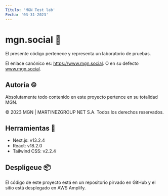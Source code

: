 ```yaml
---
Título: 'MGN Test lab'
Fecha: '03-31-2023'
---
```


# mgn.social 🔗

El presente código pertenece y representa un laboratorio de pruebas.

El enlace canónico es: https://www.mgn.social. O en su defecto www.mgn.social.

## Autoría ©

Absolutamente todo contenido en este proyecto pertence en su totalidad MGN.

© 2023 MGN | MARTINEZGROUP NET S.A. Todos los derechos reservados.

## Herramientas 🧰

- Next.js: v13.2.4
- React: v18.2.0
- Tailwind CSS: v2.2.4

## Despligeue 📦

El código de este proyecto está en un repositorio pirvado en GitHub y el sitio está desplegado en AWS Amplify.
